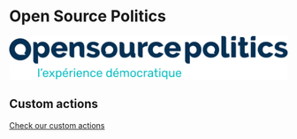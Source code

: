 # Open Source Politics
![Logo](https://raw.githubusercontent.com/OpenSourcePolitics/.github/main/profile/img/osp-logo.svg)

## Custom actions
[Check our custom actions](https://raw.githubusercontent.com/OpenSourcePolitics/.github/main/profile/custom_actions.md)